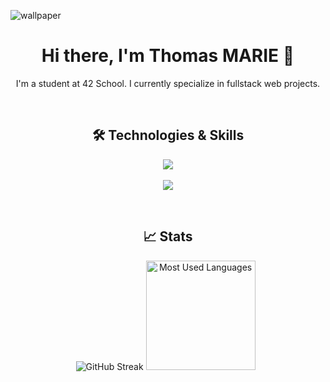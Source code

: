 ![wallpaper](https://github.com/user-attachments/assets/1368ae3b-691c-4c9c-a463-aaa4699bae06)

<h1 align="center">Hi there, I'm Thomas MARIE 👋</h1>
<p align="center">
I'm a student at 42 School. I currently specialize in fullstack web projects.
</p>
  <br/>
<h2 align="center">🛠 Technologies & Skills</h2>
<p align="center">
  <a href="https://skillicons.dev">
    <img src="https://skillicons.dev/icons?i=c,cpp,docker,html,css" />
    <br/>
    <br/>
    <img src="https://skillicons.dev/icons?i=js,ts,react,php,laravel,git" />
  </a>
</p>
  <br/>
<h2 align="center">📈 Stats</h2>
<p align="center">
    <img alt="GitHub Streak" src="https://streak-stats.demolab.com?user=fidget836&theme=shadow-red&date_format=M%20j%5B%2C%20Y%5D&mode=weekly&card_width=334&card_height=175" />
    <img height=175 alt="Most Used Languages" src="https://github-readme-stats.vercel.app/api/top-langs/?username=fidget836&theme=shadow_red&layout=compact" />&nbsp;&nbsp;
</p>
